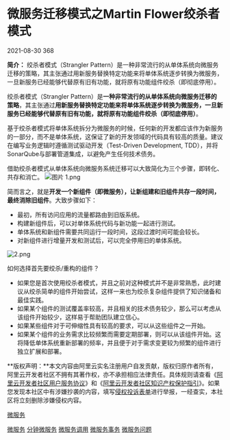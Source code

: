 # 微服务迁移模式之Martin Flower绞杀者模式

2021-08-30 368

**简介：** 绞杀者模式（Strangler Pattern）是一种非常流行的从单体系统向微服务迁移的策略，其主张通过用新服务替换特定功能来将单体系统逐步转换为微服务，一旦新服务已经能够代替原有旧有功能，就将原有功能组件绞杀（即彻底停用）。

绞杀者模式（Strangler Pattern）是**一种非常流行的从单体系统向微服务迁移的策略**，其主张通过**用新服务替换特定功能来将单体系统逐步转换为微服务，一旦新服务已经能够代替原有旧有功能，就将原有功能组件绞杀（即彻底停用）**。

基于绞杀者模式将单体系统拆分为微服务的时候，任何新的开发都应该作为新服务的一部分，而不是单体系统，这保证了新的开发领域的代码具有较高的质量。建议在编写业务逻辑时遵循测试驱动开发（Test-Driven Development, TDD），并将SonarQube与部署管道集成，以避免产生任何技术债务。

借助绞杀者模式从单体系统向微服务系统迁移可以大致简化为三个步骤，即转化、共存和消亡。
![图片 1.png](https://ucc.alicdn.com/pic/developer-ecology/ca06a4b9f9da4a989301e33d9aa553d8.png)

简而言之，就是**开发一个新组件（即微服务），让新组建和旧组件共存一段时间，最终消除旧组件**。大致步骤如下：

- 最初，所有访问应用的流量都路由到旧版系统。
- 构建新组件后，可以对单体系统代码与新功能一起进行测试。
- 单体系统和新组件需要共同运行一段时间，这段过渡时间可能会较长。
- 对新组件进行增量开发和测试后，可以完全停用旧的单体系统。

![2.png](https://ucc.alicdn.com/pic/developer-ecology/2d6ec1cd8d0a433aad0c3269cbdfe61a.png)

如何选择首先要绞杀/重构的组件？

- 如果您是首次使用绞杀者模式，并且之前对这种模式并不是非常熟悉，此时建议从绞杀简单的组件开始尝试，这样一来也为绞杀复杂组件提供了知识储备和最佳实践。
- 如果某个组件的测试覆盖率较高，并且相关的技术债务较少，那么可以考虑从该组件开始较少，这样易于帮助团队建立信心。
- 如果某些组件对于可伸缩性具有较高的要求，可以从这些组件之一开始。
- 如果某个组件的业务需求比较频繁而需要定期部署，则可以从该组件开始。这将降低单体系统重新部署的频率，并且便于对于需求变更较为频繁的组件进行独立扩展和部署。

**版权声明：**本文内容由阿里云实名注册用户自发贡献，版权归原作者所有，阿里云开发者社区不拥有其著作权，亦不承担相应法律责任。具体规则请查看《[阿里云开发者社区用户服务协议](https://developer.aliyun.com/article/768092)》和《[阿里云开发者社区知识产权保护指引](https://developer.aliyun.com/article/768093)》。如果您发现本社区中有涉嫌抄袭的内容，填写[侵权投诉表单](https://yida.alibaba-inc.com/o/right)进行举报，一经查实，本社区将立刻删除涉嫌侵权内容。

[微服务](https://developer.aliyun.com/label/sc/article_de-3-100019)

[微服务](https://www.aliyun.com/sswc/404243.html) [分钟微服务](https://www.aliyun.com/sswc/42664.html) [微服务调用](https://www.aliyun.com/sswc/44833.html) [微服务事务](https://www.aliyun.com/sswc/132525.html) [微服务问题](https://www.aliyun.com/sswc/28475.html)